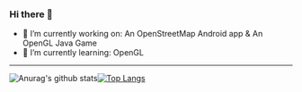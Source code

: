 ### Hi there 👋


- 🔭 I’m currently working on: An OpenStreetMap Android app & An OpenGL Java Game
- 🌱 I’m currently learning: OpenGL

---
![Anurag's github stats](https://github-readme-stats.vercel.app/api?username=CodingWithMenno)[![Top Langs](https://github-readme-stats.vercel.app/api/top-langs/?username=CodingWithMenno&layout=compact)](https://github.com/anuraghazra/github-readme-stats)
